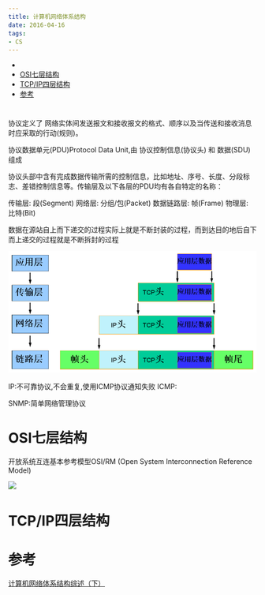 ```yaml
---
title: 计算机网络体系结构
date: 2016-04-16
tags:
- CS
---
```

<!-- TOC -->

- [](#)
- [OSI七层结构](#osi七层结构)
- [TCP/IP四层结构](#tcpip四层结构)
- [参考](#参考)

<!-- /TOC -->


# 

协议定义了 网络实体间发送报文和接收报文的格式、顺序以及当传送和接收消息时应采取的行动(规则)。

协议数据单元(PDU)Protocol Data Unit,由 协议控制信息(协议头) 和 数据(SDU) 组成

协议头部中含有完成数据传输所需的控制信息，比如地址、序号、长度、分段标志、差错控制信息等。传输层及以下各层的PDU均有各自特定的名称：

传输层: 段(Segment)
网络层: 分组/包(Packet)
数据链路层: 帧(Frame)
物理层: 比特(Bit)

数据在源站自上而下递交的过程实际上就是不断封装的过程，而到达目的地后自下而上递交的过程就是不断拆封的过程

![PDU](./img/PDU封装实例.png)

IP:不可靠协议,不会重复,使用ICMP协议通知失败
ICMP:

SNMP:简单网络管理协议

# OSI七层结构

开放系统互连基本参考模型OSI/RM (Open System Interconnection Reference Model)

![](https://raw.githubusercontent.com/LuVx21/hexo/master/source/_posts/01.CS/img/典型网络体系结构.png)


# TCP/IP四层结构


# 参考

[计算机网络体系结构综述（下）](https://blog.csdn.net/justloveyou_/article/details/69612153)